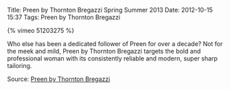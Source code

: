 Title: Preen by Thornton Bregazzi Spring Summer 2013
Date: 2012-10-15 15:37
Tags: Preen by Thornton Bregazzi

{% vimeo 51203275 %}

Who else has been a dedicated follower of Preen for over a decade? 
Not for the meek and mild, Preen by Thornton Bregazzi targets the bold and professional woman with its consistently reliable and modern, super sharp tailoring.
 

Source: [Preen by Thornton Bregazzi](http://www.preen.eu/)
